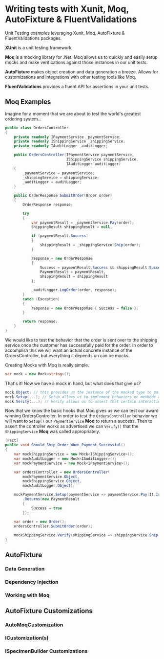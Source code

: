 # Writing tests with Xunit, Moq, AutoFixture & FluentValidations
Unit Testing examples leveraging Xunit, Moq, AutoFixture & FluentValidations packages.

**XUnit** is a unit testing framework.

**Moq** is a mocking library for .Net. Moq allows us to quickly and easily setup mocks and make verifications against those instances in our unit tests. 

**AutoFixture** makes object creation and data generation a breeze. Allows for customizations and integrations with other testing tools like Moq.

**FluentValidations** provides a fluent API for assertions in  your unit tests.

## Moq Examples

Imagine for a moment that we are about to test the world's greatest ordering system...
```csharp
public class OrdersController
{
    private readonly IPaymentService _paymentService;
    private readonly IShippingService _shippingService;
    private readonly IAuditLogger _auditLogger;

    public OrdersController(IPaymentService paymentService, 
                            IShippingService shippingService, 
                            IAuditLogger auditLogger)
    {
        _paymentService = paymentService;
        _shippingService = shippingService;
        _auditLogger = auditLogger;
    }

    public OrderResponse SubmitOrder(Order order)
    {
        OrderResponse response;

        try
        {
            var paymentResult = _paymentService.Pay(order);
            ShippingResult shippingResult = null;

            if (paymentResult.Success)
            {
                shippingResult = _shippingService.Ship(order);
            }

            response = new OrderResponse
            {
                Success = paymentResult.Success && shippingResult.Success,
                PaymentResult = paymentResult,
                ShippingResult = shippingResult
            };

            _auditLogger.LogOrder(order, response);
        }
        catch (Exception)
        {
            response = new OrderResponse { Success = false };
        }

        return response;
    }
}
```

We would like to test the behavior that the order is sent over to the shipping service once the customer has successfully paid for the order. In order to accomplish this we will want an actual concrete instance of the OrdersController, but everything it depends on can be mocks.

Creating Mocks with Moq is really simple.
```csharp
var mock = new Mock<string>();
```
That's it! Now we have a mock in hand, but what does that give us?
```csharp
mock.Object; // this provides us the instance of the mocked type to pass around and interact with
mock.Setup(...); // Setup allows us to implement behaviors on methods and properties of the mock
mock.Verify(...); // Verify allows us to assert that certain interactions with the mock instance occurred. 
```

Now that we know the basic hooks that Moq gives us we can test our award winning OrdersController.  In order to test the `OrdersController` behavior we will want to `Setup()` our `PaymentService` **Moq** to return a success. Then to assert the controller works as advertised we can `Verify()` that the `ShippingService` **Moq** was called appropriately.
```csharp 
[Fact]
public void Should_Ship_Order_When_Payment_Successful()
{
    var mockShippingService = new Mock<IShippingService>();
    var mockAuditLogger = new Mock<IAuditLogger>();
    var mockPaymentService = new Mock<IPaymentService>();

    var ordersController = new OrdersController(
        mockPaymentService.Object,
        mockShippingService.Object,
        mockAuditLogger.Object);

    mockPaymentService.Setup(paymentService => paymentService.Pay(It.IsAny<Order>()))
        .Returns(new PaymentResult 
        {
            Success = true 
        });
    
    var order = new Order();
    ordersController.SubmitOrder(order);

    mockShippingService.Verify(shippingService => shippingService.Ship(It.IsAny<Order>()), Times.Once);
}
```


## AutoFixture

### Data Generation

### Dependency Injection 

### Working with Moq

## AutoFixture Customizations

### AutoMoqCustomization

### ICustomization(s)

### ISpecimenBuilder Customizations

